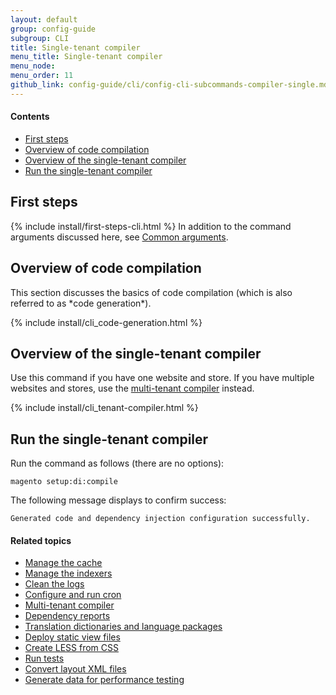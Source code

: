 ```yaml
---
layout: default
group: config-guide
subgroup: CLI
title: Single-tenant compiler
menu_title: Single-tenant compiler
menu_node: 
menu_order: 11
github_link: config-guide/cli/config-cli-subcommands-compiler-single.md
---
```



#### Contents

*	<a href="#config-cli-before">First steps</a>
*	<a href="#config-cli-subcommands-compile-overview">Overview of code compilation</a>
*	<a href="#config-cli-subcommands-single-overview">Overview of the single-tenant compiler</a>
*	<a href="#config-cli-subcommands-single-run">Run the single-tenant compiler</a>

<h2 id="config-cli-before">First steps</h2>
{% include install/first-steps-cli.html %}
In addition to the command arguments discussed here, see <a href="{{ site.gdeurl }}config-guide/cli/config-cli-subcommands.html#config-cli-subcommands-common">Common arguments</a>.

<h2 id="config-cli-subcommands-compile-overview">Overview of code compilation</h2>
This section discusses the basics of code compilation (which is also referred to as *code generation*).

{% include install/cli_code-generation.html %}

<h2 id="config-cli-subcommands-single-overview">Overview of the single-tenant compiler</h2>
Use this command if you have one website and store. If you have multiple websites and stores, use the <a href="{{ site.gdeurl }}config-guide/cli/config-cli-subcommands-compiler-multi.html">multi-tenant compiler</a> instead.

{% include install/cli_tenant-compiler.html %}
  
<h2 id="config-cli-subcommands-single">Run the single-tenant compiler</h2>
Run the command as follows (there are no options):

	magento setup:di:compile

The following message displays to confirm success:

	Generated code and dependency injection configuration successfully.

#### Related topics

*	<a href="{{ site.gdeurl }}config-guide/cli/config-cli-subcommands-cache.html">Manage the cache</a>
*	<a href="{{ site.gdeurl }}config-guide/cli/config-cli-subcommands-index.html">Manage the indexers</a>
*	<a href="{{ site.gdeurl }}config-guide/cli/config-cli-subcommands-log.html">Clean the logs</a>
*	<a href="{{ site.gdeurl }}config-guide/cli/config-cli-subcommands-cron.html">Configure and run cron</a>
*	<a href="{{ site.gdeurl }}config-guide/cli/config-cli-subcommands-compiler-multi.html">Multi-tenant compiler</a>
*	<a href="{{ site.gdeurl }}config-guide/cli/config-cli-subcommands-depen.html">Dependency reports</a>
*	<a href="{{ site.gdeurl }}config-guide/cli/config-cli-subcommands-i18n.html">Translation dictionaries and language packages</a>
*	<a href="{{ site.gdeurl }}config-guide/cli/config-cli-subcommands-static-view.html">Deploy static view files</a>
*	<a href="{{ site.gdeurl }}config-guide/cli/config-cli-subcommands-less-sass.html">Create LESS from CSS</a>
*	<a href="{{ site.gdeurl }}config-guide/cli/config-cli-subcommands-test.html">Run tests</a>
*	<a href="{{ site.gdeurl }}config-guide/cli/config-cli-subcommands-layout-xml.html">Convert layout XML files</a>
*	<a href="{{ site.gdeurl }}config-guide/cli/config-cli-subcommands-perf-data.html">Generate data for performance testing</a>